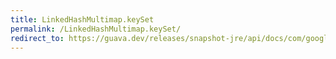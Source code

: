 ```yaml
---
title: LinkedHashMultimap.keySet
permalink: /LinkedHashMultimap.keySet/
redirect_to: https://guava.dev/releases/snapshot-jre/api/docs/com/google/common/collect/LinkedHashMultimap.html#keySet--
---
```

